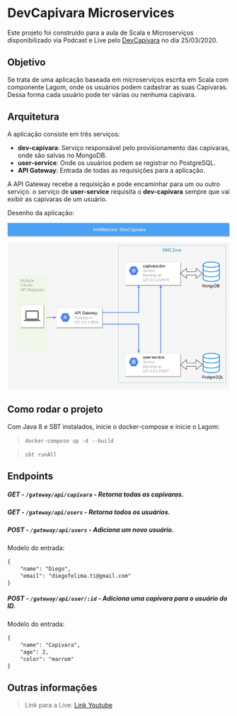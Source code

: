 # DevCapivara Microservices

Este projeto foi construído para a aula de Scala e
Microserviços disponibilizado via Podcast e Live 
pelo [DevCapivara](https://devcapivara.com.br) no dia 25/03/2020.

## Objetivo

Se trata de uma aplicação baseada em microserviços
escrita em Scala com componente Lagom, onde os usuários podem cadastrar as suas Capivaras.
Dessa forma cada usuário pode ter várias ou nenhuma
capivara.

## Arquitetura

A aplicação consiste em três serviços:

- **dev-capivara**: Serviço responsável pelo provisionamento
das capivaras, onde são salvas no MongoDB.
- **user-service**: Onde os usuários podem se registrar no PostgreSQL.
- **API Gateway**: Entrada de todas as requisições 
para a aplicação.

A API Gateway recebe a requisição e pode encaminhar para um ou
outro serviço. o serviço de **user-service** requisita
o **dev-capivara** sempre que vai exibir as capivaras de
um usuário.

Desenho da aplicação:

![Arquitetura da aplicação](architecture.jpg)

## Como rodar o projeto

Com Java 8 e SBT instalados, inicie o docker-compose e inicie o Lagom:
>`docker-compose up -d --build`

>`sbt runAll`

## Endpoints

##### GET - ```/gateway/api/capivara``` - Retorna todas as capivaras.

##### GET - ```/gateway/api/users``` - Retorna todos os usuários.

##### POST - ```/gateway/api/users``` - Adiciona um novo usuário.
Modelo do entrada:
```
{
    "name": "Diego",
    "email": "diegofelima.ti@gmail.com"
}
```

##### POST - ```/gateway/api/user/:id``` - Adiciona uma capivara para o usuário do ID.
Modelo do entrada:
```
{
    "name": "Capivara",
    "age": 2,
    "color": "marrom"
}
```

## Outras informações

> Link para a Live: [Link Youtube](https://www.youtube.com/watch?v=SR_DFsclZkw)
